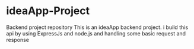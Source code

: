 # ideaApp-Project
Backend project repository 
This is an ideaApp backend project. i build this api by using ExpressJs and node.js and handling some basic request and response
